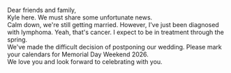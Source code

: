 ---
---
Dear friends and family,
<br>
Kyle here. We must share some unfortunate news.
<br>
Calm down, we're still getting married. However, I've just been diagnosed with lymphoma. Yeah, that's cancer. I expect to be in treatment through the spring.
<br>
We've made the difficult decision of postponing our wedding. Please mark your calendars for Memorial Day Weekend 2026.
<br>
We love you and look forward to celebrating with you.
<br>
